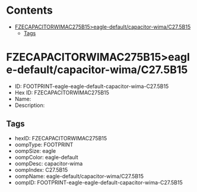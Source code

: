 



Contents
========

* [FZECAPACITORWIMAC275B15>eagle-default/capacitor-wima/C27.5B15](#fzecapacitorwimac275b15eagle-defaultcapacitor-wimac275b15)
	* [Tags](#tags)

# FZECAPACITORWIMAC275B15>eagle-default/capacitor-wima/C27.5B15

- ID: FOOTPRINT-eagle-eagle-default-capacitor-wima-C27.5B15
- Hex ID: FZECAPACITORWIMAC275B15
- Name: 
- Description: 

## Tags

- hexID: FZECAPACITORWIMAC275B15
- oompType: FOOTPRINT
- oompSize: eagle
- oompColor: eagle-default
- oompDesc: capacitor-wima
- oompIndex: C27.5B15
- oompName: eagle-default/capacitor-wima/C27.5B15
- oompID: FOOTPRINT-eagle-eagle-default-capacitor-wima-C27.5B15
